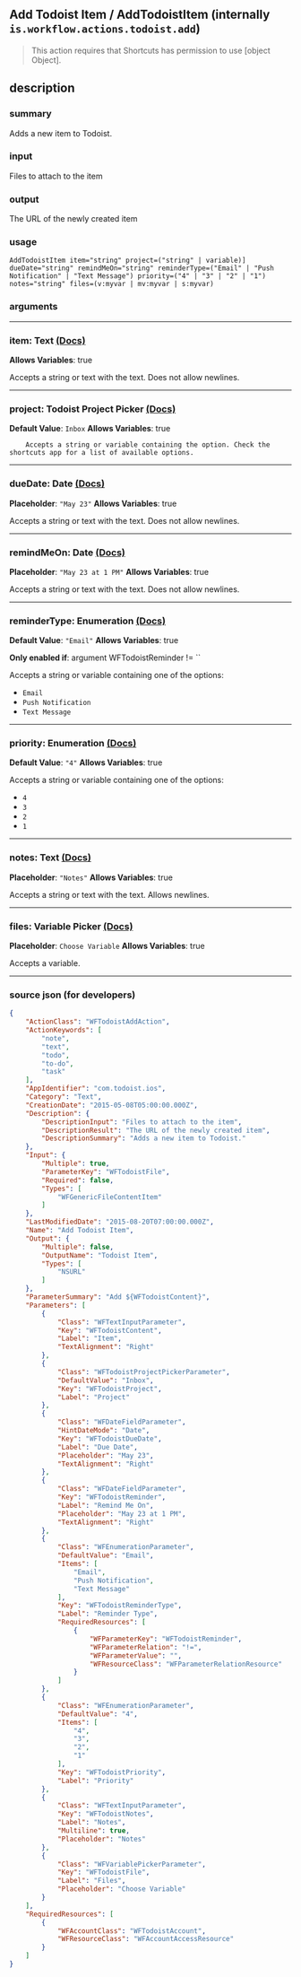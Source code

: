 
## Add Todoist Item / AddTodoistItem (internally `is.workflow.actions.todoist.add`)

> This action requires that Shortcuts has permission to use [object Object].


## description

### summary

Adds a new item to Todoist.


### input

Files to attach to the item


### output

The URL of the newly created item

### usage
```
AddTodoistItem item="string" project=("string" | variable)] dueDate="string" remindMeOn="string" reminderType=("Email" | "Push Notification" | "Text Message") priority=("4" | "3" | "2" | "1") notes="string" files=(v:myvar | mv:myvar | s:myvar)
```

### arguments

---

### item: Text [(Docs)](https://pfgithub.github.io/shortcutslang/gettingstarted#text-field)
**Allows Variables**: true



Accepts a string 
or text
with the text. Does not allow newlines.

---

### project: Todoist Project Picker [(Docs)](https://pfgithub.github.io/shortcutslang/gettingstarted#other-fields)
**Default Value**: ```
		Inbox
		```
**Allows Variables**: true



		Accepts a string or variable containing the option. Check the shortcuts app for a list of available options. 

---

### dueDate: Date [(Docs)](https://pfgithub.github.io/shortcutslang/gettingstarted#text-field)
**Placeholder**: `"May 23"`
**Allows Variables**: true



Accepts a string 
or text
with the text. Does not allow newlines.

---

### remindMeOn: Date [(Docs)](https://pfgithub.github.io/shortcutslang/gettingstarted#text-field)
**Placeholder**: `"May 23 at 1 PM"`
**Allows Variables**: true



Accepts a string 
or text
with the text. Does not allow newlines.

---

### reminderType: Enumeration [(Docs)](https://pfgithub.github.io/shortcutslang/gettingstarted#enum-select-field)
**Default Value**: `"Email"`
**Allows Variables**: true

**Only enabled if**: argument WFTodoistReminder != ``

Accepts a string 
or variable
containing one of the options:

- `Email`
- `Push Notification`
- `Text Message`

---

### priority: Enumeration [(Docs)](https://pfgithub.github.io/shortcutslang/gettingstarted#enum-select-field)
**Default Value**: `"4"`
**Allows Variables**: true



Accepts a string 
or variable
containing one of the options:

- `4`
- `3`
- `2`
- `1`

---

### notes: Text [(Docs)](https://pfgithub.github.io/shortcutslang/gettingstarted#text-field)
**Placeholder**: `"Notes"`
**Allows Variables**: true



Accepts a string 
or text
with the text. Allows newlines.

---

### files: Variable Picker [(Docs)](https://pfgithub.github.io/shortcutslang/gettingstarted#variable-picker-fields)
**Placeholder**: ```
		Choose Variable
		```
**Allows Variables**: true



Accepts a variable.

---

### source json (for developers)

```json
{
	"ActionClass": "WFTodoistAddAction",
	"ActionKeywords": [
		"note",
		"text",
		"todo",
		"to-do",
		"task"
	],
	"AppIdentifier": "com.todoist.ios",
	"Category": "Text",
	"CreationDate": "2015-05-08T05:00:00.000Z",
	"Description": {
		"DescriptionInput": "Files to attach to the item",
		"DescriptionResult": "The URL of the newly created item",
		"DescriptionSummary": "Adds a new item to Todoist."
	},
	"Input": {
		"Multiple": true,
		"ParameterKey": "WFTodoistFile",
		"Required": false,
		"Types": [
			"WFGenericFileContentItem"
		]
	},
	"LastModifiedDate": "2015-08-20T07:00:00.000Z",
	"Name": "Add Todoist Item",
	"Output": {
		"Multiple": false,
		"OutputName": "Todoist Item",
		"Types": [
			"NSURL"
		]
	},
	"ParameterSummary": "Add ${WFTodoistContent}",
	"Parameters": [
		{
			"Class": "WFTextInputParameter",
			"Key": "WFTodoistContent",
			"Label": "Item",
			"TextAlignment": "Right"
		},
		{
			"Class": "WFTodoistProjectPickerParameter",
			"DefaultValue": "Inbox",
			"Key": "WFTodoistProject",
			"Label": "Project"
		},
		{
			"Class": "WFDateFieldParameter",
			"HintDateMode": "Date",
			"Key": "WFTodoistDueDate",
			"Label": "Due Date",
			"Placeholder": "May 23",
			"TextAlignment": "Right"
		},
		{
			"Class": "WFDateFieldParameter",
			"Key": "WFTodoistReminder",
			"Label": "Remind Me On",
			"Placeholder": "May 23 at 1 PM",
			"TextAlignment": "Right"
		},
		{
			"Class": "WFEnumerationParameter",
			"DefaultValue": "Email",
			"Items": [
				"Email",
				"Push Notification",
				"Text Message"
			],
			"Key": "WFTodoistReminderType",
			"Label": "Reminder Type",
			"RequiredResources": [
				{
					"WFParameterKey": "WFTodoistReminder",
					"WFParameterRelation": "!=",
					"WFParameterValue": "",
					"WFResourceClass": "WFParameterRelationResource"
				}
			]
		},
		{
			"Class": "WFEnumerationParameter",
			"DefaultValue": "4",
			"Items": [
				"4",
				"3",
				"2",
				"1"
			],
			"Key": "WFTodoistPriority",
			"Label": "Priority"
		},
		{
			"Class": "WFTextInputParameter",
			"Key": "WFTodoistNotes",
			"Label": "Notes",
			"Multiline": true,
			"Placeholder": "Notes"
		},
		{
			"Class": "WFVariablePickerParameter",
			"Key": "WFTodoistFile",
			"Label": "Files",
			"Placeholder": "Choose Variable"
		}
	],
	"RequiredResources": [
		{
			"WFAccountClass": "WFTodoistAccount",
			"WFResourceClass": "WFAccountAccessResource"
		}
	]
}
```
